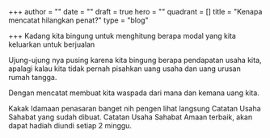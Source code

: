 +++
author = ""
date = ""
draft = true
hero = ""
quadrant = []
title = "Kenapa mencatat hilangkan penat?"
type = "blog"

+++
Kadang kita bingung untuk menghitung berapa modal yang kita keluarkan untuk berjualan

Ujung-ujung nya pusing karena kita bingung berapa pendapatan usaha kita, apalagi kalau kita tidak pernah pisahkan uang usaha dan uang urusan rumah tangga.

Dengan mencatat membuat kita waspada dari mana dan kemana uang kita.

Kakak Idamaan penasaran banget nih pengen lihat langsung Catatan Usaha Sahabat yang sudah dibuat. Catatan Usaha Sahabat Amaan terbaik, akan dapat hadiah diundi setiap 2 minggu.
